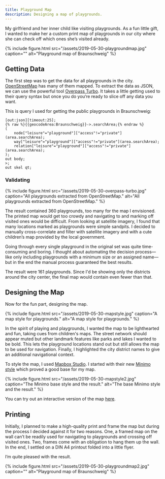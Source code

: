 ```yaml
---
title: Playground Map
description: Designing a map of playgrounds.
---
```


My girlfriend and her inner child like visiting playgrounds. As a fun little gift, I wanted to make her a custom print map of playgrounds in our city where she can check off which ones she’s visited already.

{% include figure.html src="/assets/2019-05-30-playgroundmap.jpg" caption="" alt="Playground map of Braunschweig" %}


## Getting Data

The first step was to get the data for all playgrounds in the city. [OpenStreetMap](https://openstreetmap.org) has many of them mapped. To extract the data as JSON, we can use the powerful tool [Overpass Turbo](https://overpass-turbo.eu/). It takes a little getting used to their query syntax but once you do you‘re ready to slice off any data you want.

This is query I used for getting the public playgrounds in Braunschweig:

    [out:json][timeout:25];
    {% raw %}{{geocodeArea:Braunschweig}}->.searchArea;{% endraw %}
    (
        node["leisure"="playground"]["access"!="private"](area.searchArea);
        way["leisure"="playground"]["access"!="private"](area.searchArea);
        relation["leisure"="playground"]["access"!="private"](area.searchArea);
    );
    out body;
    >;
    out skel qt;


### Validating

{% include figure.html src="/assets/2019-05-30-overpass-turbo.jpg" caption="All playgrounds extracted from OpenStreetMap." alt="All playgrounds extracted from OpenStreetMap." %}

The result contained 360 playgrounds, too many for the map I envisioned. The printed map would get too crowdy and navigating to and marking off visited ones would be difficult. From looking at satellite imagery, I found that many locations marked as playgrounds were simple sandpits. I decided to manually cross-correlate and filter with satellite imagery and with a cute children’s map provided by the local government.

Going through every single playground in the original set was quite time-consuming and boring. I thought about automating the decision process—like only including playgrounds with a minimum size or an assigned name—but in the end the manual process guaranteed the best results.

The result were 161 playgrounds. Since I'd be showing only the districts around the city center, the final map would contain even fewer than that.


## Designing the Map

Now for the fun part, designing the map.

{% include figure.html src="/assets/2019-05-30-mapstyle.jpg" caption="A map style for playgrounds." alt="A map style for playgrounds." %}

In the spirit of playing and playgrounds, I wanted the map to be lighthearted and fun, taking cues from children's maps. The street network should appear muted but other landmark features like parks and lakes I wanted to be bold. This lets the playground locations stand out but still allows the map to be used for navigation. Finally, I highlighted the city district names to give an additional navigational context.

To style the map, I used [Mapbox Studio](https://www.mapbox.com/mapbox-studio/). I started with their new [Minimo style](https://blog.mapbox.com/minimo-data-visualization-map-f4ef21687d29) which proved a good base for my map.

{% include figure.html src="/assets/2019-05-30-mapstyle2.jpg" caption="The Minimo base style and the result." alt="The base Minimo style and the result." %}

You can try out an interactive version of the map [here](https://api.mapbox.com/styles/v1/vzqdccrcq/cjw9eyf3j02r01cpdxnu8o452.html?fresh=true&title=true&access_token=pk.eyJ1IjoidnpxZGNjcmNxIiwiYSI6ImNqMGF3anphaTAyMDQycXJyZXRpZDM4YjUifQ.LLx1Mn3DOp26nxtTeSlvRg).


## Printing

Initially, I planned to make a high-quality print and frame the map but during the process I decided against it for two reasons. One, a framed map on the wall can’t be readily used for navigating to playgrounds and crossing off visited ones. Two, frames come with an obligation to hang them up the wall. In the end, I settled on a DIN A4 printout folded into a little flyer.

I’m quite pleased with the result.

{% include figure.html src="/assets/2019-05-30-playgroundmap2.jpg" caption="" alt="Playground map of Braunschweig" %}
